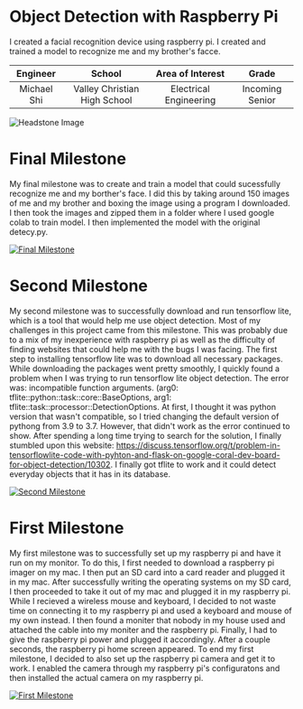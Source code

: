 ﻿# Object Detection with Raspberry Pi
I created a facial recognition device using raspberry pi. I created and trained a model to recognize me and my brother's facce.

| **Engineer** | **School** | **Area of Interest** | **Grade** |
|:--:|:--:|:--:|:--:|
| Michael Shi | Valley Christian High School | Electrical Engineering | Incoming Senior

![Headstone Image](![image](https://drive.google.com/uc?export=view&id=<1ZtLN-qVL9KtRZ7BYtI6kAqlC03mCfvUo>))

  
# Final Milestone
My final milestone was to create and train a model that could sucessfully recognize me and my borther's face. I did this by taking around 150 images of me and my brother and boxing the image using a program I downloaded. I then took the images and zipped them in a folder where I used google colab to train model. I then implemented the model with the original detecy.py.

[![Final Milestone](https://img.youtube.com/vi/rYdvyaDIgDc/0.jpg)](https://www.youtube.com/watch?v=rYdvyaDIgDc)

# Second Milestone
My second milestone was to successfully download and run tensorflow lite, which is a tool that would help me use object detection. Most of my challenges in this project came from this milestone. This was probably due to a mix of my inexperience with raspberry pi as well as the difficulty of finding websites that could help me with the bugs I was facing. The first step to installing tensorflow lite was to download all necessary packages. While downloading the packages went pretty smoothly, I quickly found a problem when I was trying to run tensorflow lite object detection. 
The error was: 
incompatible function arguments. (arg0: tflite::python::task::core::BaseOptions, arg1: tflite::task::processor::DetectionOptions.
At first, I thought it was python version that wasn't compatible, so I tried changing the default version of pythong from 3.9 to 3.7. However, that didn't work as the error continued to show. After spending a long time trying to search for the solution, I finally stumbled upon this website:
https://discuss.tensorflow.org/t/problem-in-tensorflowlite-code-with-pyhton-and-flask-on-google-coral-dev-board-for-object-detection/10302.
I finally got tflite to work and it could detect everyday objects that it has in its database.

[![Second Milestone](https://img.youtube.com/vi/eXkOAw8vaN0/0.jpg)](https://www.youtube.com/watch?v=eXkOAw8vaN0)
# First Milestone
  

My first milestone was to successfully set up my raspberry pi and have it run on my monitor. To do this, I first needed to download a raspberry pi imager on my mac. I then put an SD card into a card reader and plugged it in my mac. After successfully writing the operating systems on my SD card, I then proceeded to take it out of my mac and plugged it in my raspberry pi. While I recieved a wireless mouse and keyboard, I decided to not waste time on connecting it to my raspberry pi and used a keyboard and mouse of my own instead. I then found a moniter that nobody in my house used and attached the cable into my moniter and the raspberry pi. Finally, I had to give the raspberry pi power and plugged it accordingly. After a couple seconds, the raspberry pi home screen appeared. To end my first milestone, I decided to also set up the raspberry pi camera and get it to work. I enabled the camera through my raspberry pi's configuratons and then installed the actual camera on my raspberry pi.

[![First Milestone](https://img.youtube.com/vi/Wl_JNW2NZNI/0.jpg)](https://www.youtube.com/watch?v=Wl_JNW2NZNI)


